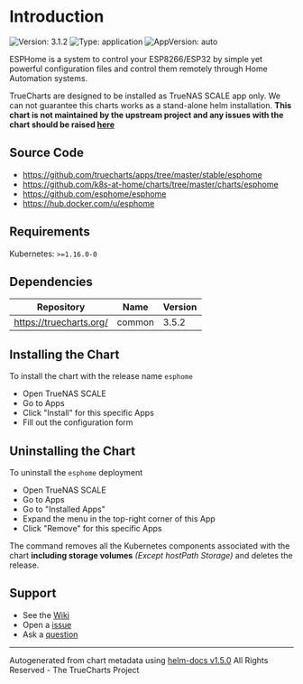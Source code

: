 # Introduction

![Version: 3.1.2](https://img.shields.io/badge/Version-3.1.2-informational?style=flat-square) ![Type: application](https://img.shields.io/badge/Type-application-informational?style=flat-square) ![AppVersion: auto](https://img.shields.io/badge/AppVersion-auto-informational?style=flat-square)

ESPHome is a system to control your ESP8266/ESP32 by simple yet powerful configuration files and control them remotely through Home Automation systems.

TrueCharts are designed to be installed as TrueNAS SCALE app only. We can not guarantee this charts works as a stand-alone helm installation.
**This chart is not maintained by the upstream project and any issues with the chart should be raised [here](https://github.com/truecharts/apps/issues/new/choose)**

## Source Code

* <https://github.com/truecharts/apps/tree/master/stable/esphome>
* <https://github.com/k8s-at-home/charts/tree/master/charts/esphome>
* <https://github.com/esphome/esphome>
* <https://hub.docker.com/u/esphome>

## Requirements

Kubernetes: `>=1.16.0-0`

## Dependencies

| Repository | Name | Version |
|------------|------|---------|
| https://truecharts.org/ | common | 3.5.2 |

## Installing the Chart

To install the chart with the release name `esphome`

- Open TrueNAS SCALE
- Go to Apps
- Click "Install" for this specific Apps
- Fill out the configuration form

## Uninstalling the Chart

To uninstall the `esphome` deployment

- Open TrueNAS SCALE
- Go to Apps
- Go to "Installed Apps"
- Expand the menu in the top-right corner of this App
- Click "Remove" for this specific Apps

The command removes all the Kubernetes components associated with the chart **including storage volumes** _(Except hostPath Storage)_ and deletes the release.

## Support

- See the [Wiki](https://truecharts.org)
- Open a [issue](https://github.com/truecharts/apps/issues/new/choose)
- Ask a [question](https://github.com/truecharts/apps/discussions)

----------------------------------------------
Autogenerated from chart metadata using [helm-docs v1.5.0](https://github.com/norwoodj/helm-docs/releases/v1.5.0)
All Rights Reserved - The TrueCharts Project
